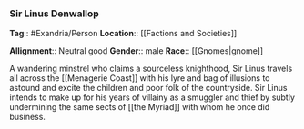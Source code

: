 ### Sir Linus Denwallop
**Tag**:: #Exandria/Person
**Location**:: [[Factions and Societies]]

**Allignment**:: Neutral good
**Gender**:: male
**Race**:: [[Gnomes|gnome]]

A wandering minstrel who claims a sourceless knighthood, Sir Linus travels all across the [[Menagerie Coast]] with his lyre and bag of illusions to astound and excite the children and poor folk of the countryside. Sir Linus intends to make up for his years of villainy as a smuggler and thief by subtly undermining the same sects of [[the Myriad]] with whom he once did business.